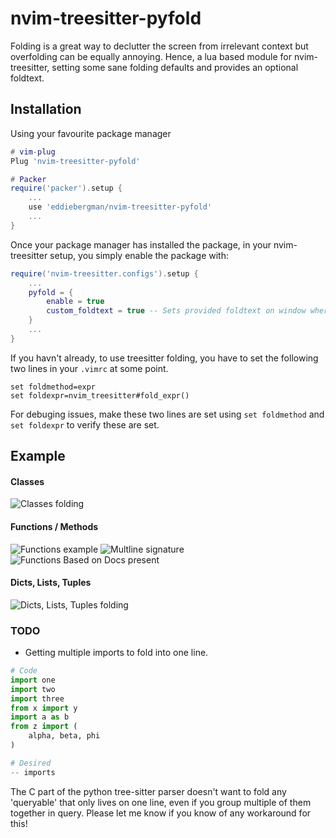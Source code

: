 # nvim-treesitter-pyfold
Folding is a great way to declutter the screen from irrelevant context but
overfolding can be equally annoying.
Hence, a lua based module for nvim-treesitter, setting some sane folding 
defaults and provides an optional foldtext.

## Installation
Using your favourite package manager
```lua
# vim-plug
Plug 'nvim-treesitter-pyfold'

# Packer
require('packer').setup {
    ...
    use 'eddiebergman/nvim-treesitter-pyfold'
    ...
}
```

Once your package manager has installed the package, in your nvim-treesitter
setup, you simply enable the package with:
```lua
require('nvim-treesitter.configs').setup {
    ...
    pyfold = {
        enable = true
        custom_foldtext = true -- Sets provided foldtext on window where module is active
    }
    ...
}
```

If you havn't already, to use treesitter folding, you have to set the following two lines in your `.vimrc` at some point.
```
set foldmethod=expr
set foldexpr=nvim_treesitter#fold_expr()
```

For debuging issues, make these two lines are set using `set foldmethod` and `set foldexpr` to verify these are set.

## Example
#### Classes
![Classes folding](https://github.com/eddiebergman/nvim-treesitter-pyfold/blob/master/images/Classes_Folding.png)
#### Functions / Methods
![Functions example](https://github.com/eddiebergman/nvim-treesitter-pyfold/blob/master/images/Functions_example.png)
![Multline signature](https://github.com/eddiebergman/nvim-treesitter-pyfold/blob/master/images/Multiline_signature.png)
![Functions Based on Docs present](https://github.com/eddiebergman/nvim-treesitter-pyfold/blob/master/images/Function_based_on_doc.png)
#### Dicts, Lists, Tuples
![Dicts, Lists, Tuples folding](https://github.com/eddiebergman/nvim-treesitter-pyfold/blob/master/images/listlikes.png)

### TODO
* Getting multiple imports to fold into one line.
```Python
# Code
import one
import two
import three
from x import y
import a as b
from z import ( 
    alpha, beta, phi
)

# Desired
-- imports
```

The C part of the python tree-sitter parser doesn't want to fold any 
'queryable' that only lives on one line, even if you group multiple of them
together in query. Please let me know if you know of any workaround for this!
